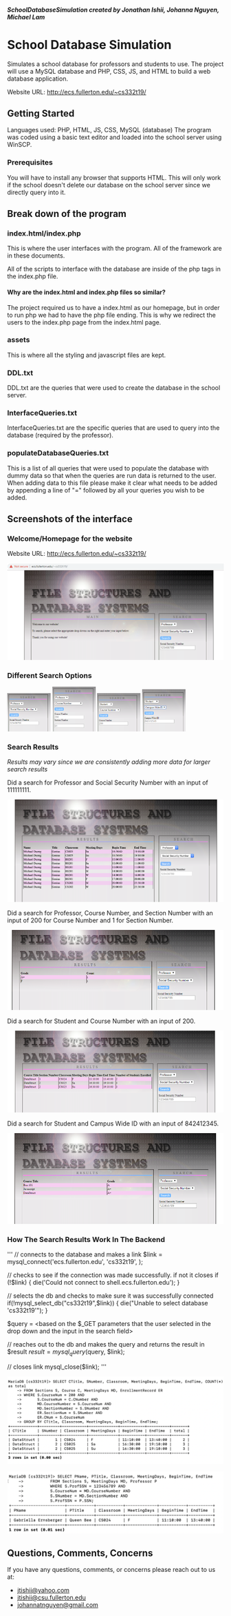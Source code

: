 ##### SchoolDatabaseSimulation created by Jonathan Ishii, Johanna Nguyen, Michael Lam

# School Database Simulation

  Simulates a school database for professors and students to use. The project will use a MySQL database and PHP, CSS, JS, and HTML to build a web database application.

  Website URL: http://ecs.fullerton.edu/~cs332t19/

## Getting Started

  Languages used: PHP, HTML, JS, CSS, MySQL (database)
  The program was coded using a basic text editor and loaded into the school server using WinSCP.

### Prerequisites

You will have to install any browser that supports HTML.
This will only work if the school doesn't delete our database on the school server since we directly query into it.


## Break down of the program

### index.html/index.php

This is where the user interfaces with the program. All of the framework are in these documents.

All of the scripts to interface with the database are inside of the php tags in the index.php file.

#### Why are the index.html and index.php files so similar?

The project required us to have a index.html as our homepage, but in order to run php we had to have the php file ending.
This is why we redirect the users to the index.php page from the index.html page.

### assets

This is where all the styling and javascript files are kept.

### DDL.txt

DDL.txt are the queries that were used to create the database in the school server.

### InterfaceQueries.txt

InterfaceQueries.txt are the specific queries that are used to query into the database (required by the professor).

### populateDatabaseQueries.txt

This is a list of all queries that were used to populate the database with dummy data so that when the queries are run data is returned to the user.
When adding data to this file please make it clear what needs to be added by appending a line of "=" followed by all your queries you wish to be added.

## Screenshots of the interface

### Welcome/Homepage for the website
Website URL: http://ecs.fullerton.edu/~cs332t19/

![Homepage](Screenshots/homepage.png)

### Different Search Options

<div display: "inline-block">
  <img src="Screenshots/search1.png" alt="Prof/SSN" width="20%">
  <img src="Screenshots/search2.png" alt="Prof/CN_SN" width="20%">
  <img src="Screenshots/search3.png" alt="Stud/CN" width="20%">
  <img src="Screenshots/search4.png" alt="Stud/CWID" width="20%">
</div>

### Search Results
*Results may vary since we are consistently adding more data for larger search results*

Did a search for Professor and Social Security Number with an input of 111111111.

![Prof_SSN_Search](Screenshots/Prof_SSN_Search.PNG)

Did a search for Professor, Course Number, and Section Number with an input of 200 for Course Number and 1 for Section Number.

![Prof_CN_SN_Search](Screenshots/Prof_CN_SN_Search.PNG)

Did a search for Student and Course Number with an input of 200.

![Stud_CN_Search](Screenshots/Stud_CN_Search.PNG)

Did a search for Student and Campus Wide ID with an input of 842412345.

![Stud_CWID_Search](Screenshots/Stud_CWID_Search.PNG)

### How The Search Results Work In The Backend

'''
// connects to the database and makes a link
$link = mysql_connect('ecs.fullerton.edu', 'cs332t19', <password in here>);

// checks to see if the connection was made successfully. if not it closes
if (!$link)
{
  die('Could not connect to shell.ecs.fullerton.edu');
}

// selects the db and checks to make sure it was successfully connected
if(!mysql_select_db("cs332t19",$link))
{
  die("Unable to select database \'cs332t19\'");
}

$query = <based on the $_GET parameters that the user selected in the drop down and the input in the search field>

// reaches out to the db and makes the query and returns the result in $result
$result = mysql_query($query, $link);

// closes link
mysql_close($link);
'''

![Backend1](Screenshots/Backend1.PNG)

![Backend2](Screenshots/Backend2.PNG)

## Questions, Comments, Concerns

If you have any questions, comments, or concerns please reach out to us at:
* jtishii@yahoo.com
* jtishii@csu.fullerton.edu
* johannatnguyen@gmail.com

